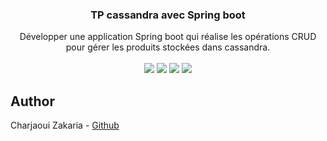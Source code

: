 <div align="center">

<h3 align="center">TP cassandra avec Spring boot</h3>

  <div align="center">
     Développer une application Spring boot qui réalise les opérations CRUD pour gérer les produits stockées dans cassandra.
  </div>

  <br/>

  <div>
    <img src="https://img.shields.io/badge/Java-007396?style=for-the-badge&logo=java&logoColor=white" />
    <img src="https://img.shields.io/badge/Spring%20MVC-6DB33F?style=for-the-badge&logo=spring&logoColor=white" />
    <img src="https://img.shields.io/badge/Cassandra-1287B1?style=for-the-badge&logo=apache-cassandra&logoColor=white" />
    <img src="https://img.shields.io/badge/Docker-2496ED?style=for-the-badge&logo=docker&logoColor=white" />
  </div>

</div>

## Author

Charjaoui Zakaria - [Github](https://github.com/Zakry27)